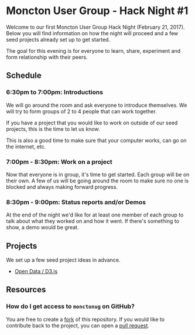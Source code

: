 # Moncton User Group - Hack Night #1

Welcome to our first Moncton User Group Hack Night (February 21, 2017). Below you will find information on how the night will proceed and a few seed projects already set up to get started.

The goal for this evening is for everyone to learn, share, experiment and form relationship with their peers.


## Schedule

### 6:30pm to 7:00pm: Introductions

We will go around the room and ask everyone to introduce themselves. We will try to form groups of 2 to 4 people that can work together.

If you have a project that you would like to work on outside of our seed projects, this is the time to let us know.

This is also  a good time to make sure that your computer works, can go on the internet, etc.


### 7:00pm - 8:30pm: Work on a project

Now that everyone is in group, it's time to get started. Each group will be on their own. A few of us will be going around the room to make sure no one is blocked and always making forward progress.


### 8:30pm - 9:00pm: Status  reports and/or Demos

At the end of the night we'd like for at least one member of each group to talk about what they worked on and how it went. If there's something to show, a demo would be great.


## Projects

We set up a few seed project ideas in advance.

* [Open Data / D3.js](open-data)



## Resources

### How do I get access to `monctonug` on GitHub?

You are free to create a [fork](https://help.github.com/articles/fork-a-repo/) of this repository. If you would like to contribute back to the project, you can open a [pull request](https://help.github.com/articles/about-pull-requests/).
